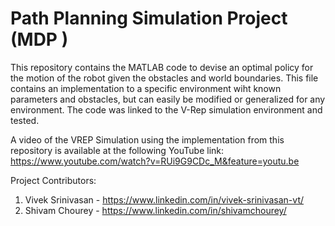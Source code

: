 # Path Planning Simulation Project (MDP )
This repository contains the MATLAB code to devise an optimal policy for the motion of the robot given the obstacles and world boundaries.
This file contains an implementation to a specific environment wiht known parameters and obstacles, but can easily be modified or generalized for any environment. The code was linked to the V-Rep simulation environment and tested. 

A video of the VREP Simulation using the implementation from this repository is available at the following YouTube link: \
https://www.youtube.com/watch?v=RUi9G9CDc_M&feature=youtu.be

Project Contributors: 
1. Vivek Srinivasan - https://www.linkedin.com/in/vivek-srinivasan-vt/ 
2. Shivam Chourey - https://www.linkedin.com/in/shivamchourey/
